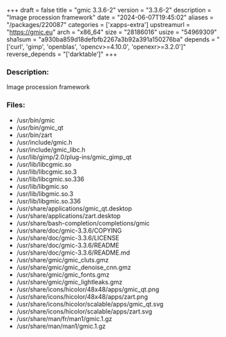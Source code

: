 +++
draft = false
title = "gmic 3.3.6-2"
version = "3.3.6-2"
description = "Image procession framework"
date = "2024-06-07T19:45:02"
aliases = "/packages/220087"
categories = ['xapps-extra']
upstreamurl = "https://gmic.eu"
arch = "x86_64"
size = "28186016"
usize = "54969309"
sha1sum = "a930ba859d18defbfb2267a3b92a391a150276ba"
depends = "['curl', 'gimp', 'openblas', 'opencv>=4.10.0', 'openexr>=3.2.0']"
reverse_depends = "['darktable']"
+++
### Description: 
Image procession framework

### Files: 
* /usr/bin/gmic
* /usr/bin/gmic_qt
* /usr/bin/zart
* /usr/include/gmic.h
* /usr/include/gmic_libc.h
* /usr/lib/gimp/2.0/plug-ins/gmic_gimp_qt
* /usr/lib/libcgmic.so
* /usr/lib/libcgmic.so.3
* /usr/lib/libcgmic.so.336
* /usr/lib/libgmic.so
* /usr/lib/libgmic.so.3
* /usr/lib/libgmic.so.336
* /usr/share/applications/gmic_qt.desktop
* /usr/share/applications/zart.desktop
* /usr/share/bash-completion/completions/gmic
* /usr/share/doc/gmic-3.3.6/COPYING
* /usr/share/doc/gmic-3.3.6/LICENSE
* /usr/share/doc/gmic-3.3.6/README
* /usr/share/doc/gmic-3.3.6/README.md
* /usr/share/gmic/gmic_cluts.gmz
* /usr/share/gmic/gmic_denoise_cnn.gmz
* /usr/share/gmic/gmic_fonts.gmz
* /usr/share/gmic/gmic_lightleaks.gmz
* /usr/share/icons/hicolor/48x48/apps/gmic_qt.png
* /usr/share/icons/hicolor/48x48/apps/zart.png
* /usr/share/icons/hicolor/scalable/apps/gmic_qt.svg
* /usr/share/icons/hicolor/scalable/apps/zart.svg
* /usr/share/man/fr/man1/gmic.1.gz
* /usr/share/man/man1/gmic.1.gz
